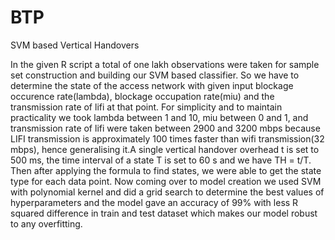 # BTP
SVM based Vertical Handovers

In the given R script a total of one lakh observations were taken for sample set construction and building our SVM based classifier. So we have to determine the state of the access network with given input blockage occurence rate(lambda), blockage occupation rate(miu) and the transmission rate of lifi at that point. 
For simplicity and to maintain practicality we took lambda between 1 and 10, miu between 0 and 1, and transmission rate of lifi were taken between 2900 and 3200 mbps because LIFI transmission is approximately 100 times faster than wifi transmission(32 mbps), hence generalising it.A single
vertical handover overhead t is set to 500 ms, the time interval of a state T is set to 60 s and we have TH = t/T. Then after applying the formula to find states, we were able to get the state type for each data point. Now coming over to model creation we used SVM with polynomial kernel and did a grid search to determine
the best values of hyperparameters and the model gave an accuracy of 99% with less R squared difference in train and test dataset which makes our model robust to any overfitting.
